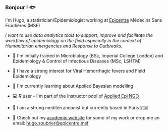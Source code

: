 ### Bonjour ! 🐟

I'm Hugo, a statistician/Epidemiologist working at [Epicentre](https://epicentre.msf.org/) Médecins Sans Frontières (MSF)

_I want to use data analytics tools to support, improve and facilitate the workflow of epidemiology on the field especially in the context of Humanitarian emergencies and Response to Outbreaks._

- 🔬 I'm initially trained in Microbiology (BSc, Imperial College London) and Epidemiology & Control of Infectious Diseases (MSc, LSHTM)
  
- 🦇 I have a strong interest for Viral Hemorrhagic fevers and Field Epidemiology
  
- 🌱 I'm currently learning about Applied Bayesian modelling

- 💻 _R_ user - I'm part of the Instructor pool of [Applied Epi NGO](https://appliedepi.org/)

- 🌊 I am a strong mediterraneanist but currently based in Paris 🇫🇷
  
- 📝 Check out my [academic website](https://www.hugzsoubrier.com/) for some of my work or drop me an email: hugo.soubrier@epicentre.msf 
